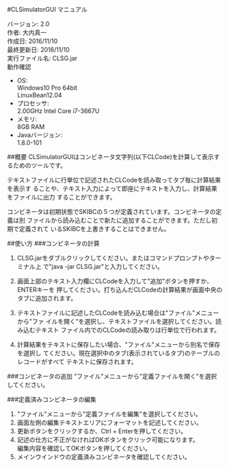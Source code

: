 #CLSimulatorGUI マニュアル

バージョン: 2.0  
作者: 大内真一  
作成日: 2016/11/10  
最終更新日: 2016/11/10  
実行ファイル名: CLSG.jar  
動作確認  
* OS:  
  Windows10 Pro 64bit  
  LinuxBean12.04
* プロセッサ:  
  2.00GHz Intel Core i7-3667U  
* メモリ:  
  8GB RAM  
* Javaバージョン:  
  1.8.0-101  

##概要
CLSimulatorGUIはコンビネータ文字列(以下CLCode)を計算して表示するためのツールです。

テキストファイルに行単位で記述されたCLCodeを読み取ってタブ毎に計算結果を表示す
ることや、テキスト入力によって即座にテキストを入力し、計算結果をファイルに出力
することができます。

コンビネータは初期状態でSKIBCの５つが定義されています。コンビネータの定義は別
ファイルから読み込むことで新たに追加することができます。ただし初期で定義されて
いるSKIBCを上書きすることはできません。

##使い方
###コンビネータの計算
1. CLSG.jarをダブルクリックしてください。またはコマンドプロンプトやターミナル上
で"java -jar CLSG.jar"と入力してください。

2. 画面上部のテキスト入力欄にCLCodeを入力して"追加"ボタンを押すか、ENTERキーを
押してください。打ち込んだCLCodeの計算結果が画面中央のタブに追加されます。

3. テキストファイルに記述したCLCodeを読み込む場合は"ファイル"メニューから"ファ
イルを開く"を選択し、テキストファイルを選択してください。読み込むテキスト
ファイル内でのCLCodeの読み取りは行単位で行われます。

4. 計算結果をテキストに保存したい場合、"ファイル"メニューから別名で保存を選択し
てください。現在選択中のタブ(表示されているタブ)のテーブルのレコードがすべて
テキストに保存されます。

###コンビネータの追加
"ファイル"メニューから"定義ファイルを開く"を選択してください。

###定義済みコンビネータの編集
1. "ファイル"メニューから"定義ファイルを編集"を選択してください。
2. 画面左側の編集テキストエリアにフォーマットを記述してください。
3. 更新ボタンをクリックするか、Ctrl + Enterを押してください。
4. 記述の仕方に不正がなければOKボタンをクリック可能になります。  
 編集内容を確認してOKボタンを押してください。
5. メインウインドウの定義済みコンビネータを確認してください。
